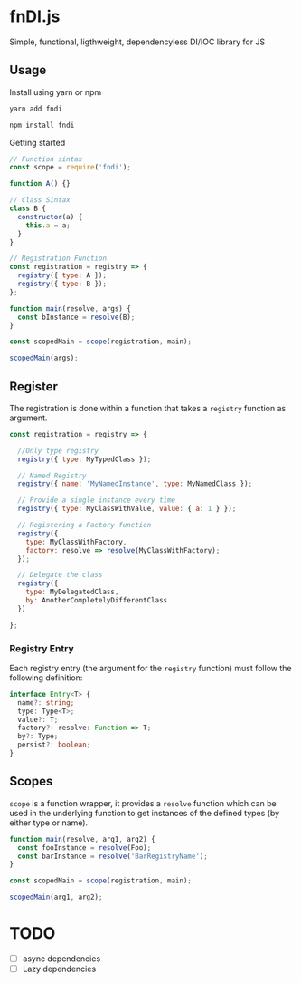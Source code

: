 # fnDI.js

Simple, functional, ligthweight, dependencyless DI/IOC library for JS

## Usage

Install using yarn or npm

```bash
yarn add fndi

npm install fndi
```

Getting started

```javascript
// Function sintax
const scope = require('fndi');

function A() {}

// Class Sintax
class B {
  constructor(a) {
    this.a = a;
  }
}

// Registration Function
const registration = registry => {
  registry({ type: A });
  registry({ type: B });
};

function main(resolve, args) {
  const bInstance = resolve(B);
}

const scopedMain = scope(registration, main);

scopedMain(args);
```

## Register

The registration is done within a function that takes a `registry` function as
argument.

```javascript
const registration = registry => {

  //Only type registry
  registry({ type: MyTypedClass });

  // Named Registry
  registry({ name: 'MyNamedInstance', type: MyNamedClass });

  // Provide a single instance every time
  registry({ type: MyClassWithValue, value: { a: 1 } });

  // Registering a Factory function
  registry({
    type: MyClassWithFactory,
    factory: resolve => resolve(MyClassWithFactory);
  });

  // Delegate the class
  registry({
    type: MyDelegatedClass,
    by: AnotherCompletelyDifferentClass
  })

};
```

### Registry Entry

Each registry entry (the argument for the `registry` function) must follow the
following definition:

```typescript
interface Entry<T> {
  name?: string;
  type: Type<T>;
  value?: T;
  factory?: resolve: Function => T;
  by?: Type;
  persist?: boolean;
}
```

## Scopes

`scope` is a function wrapper, it provides a `resolve` function which can be
used in the underlying function to get instances of the defined types (by either
type or name).

```js
function main(resolve, arg1, arg2) {
  const fooInstance = resolve(Foo);
  const barInstance = resolve('BarRegistryName');
}

const scopedMain = scope(registration, main);

scopedMain(arg1, arg2);
```

# TODO

- [ ] async dependencies
- [ ] Lazy dependencies